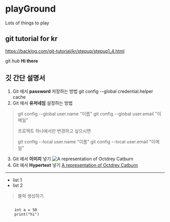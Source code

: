 # playGround
Lots of things to play

## git tutorial for kr
https://backlog.com/git-tutorial/kr/stepup/stepup1_4.html

git _hub_ **Hi there**

## 깃 간단 설명서
1. Git 에서 **password** 저장하는 방법
git config --global credential.helper cache 
2. Git 에서 **유저네임** 설정하는 방법
>git config --global user.name "이름"
>git config --global user.email "이메일"
>
>프로젝트 하나에서만 변경하고 싶으시면
>
>git config --local user.name "이름"
>git config --local user.email "이메일"
3. Git 에서 **이미지** 넣기
    ![A representation of Octdrey Catburn](http://octodex.github.com/images/octdrey-catburn.jpg)
4. Git 에서 **Hypertext** 넣기
    [A representation of Octdrey Catburn](http://octodex.github.com/)
***
* list 1
* list 2
> 블럭 생성하기
<pre><code>
    int a = 50
    print("hi")
</code></pre>
